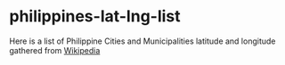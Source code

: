 # philippines-lat-lng-list

Here is a list of Philippine Cities and Municipalities latitude and longitude gathered from [Wikipedia](https://en.wikipedia.org/wiki/List_of_cities_and_municipalities_in_the_Philippines)
